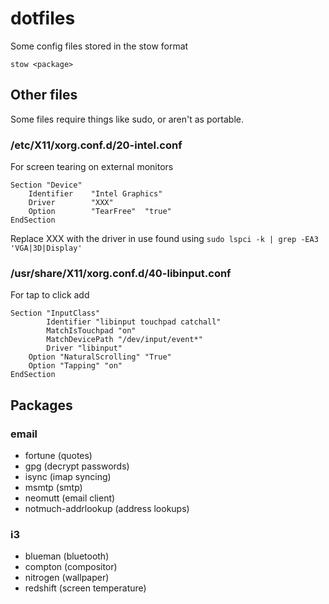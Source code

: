 # dotfiles

Some config files stored in the stow format

`stow <package>`

## Other files

Some files require things like sudo, or aren't as portable.

### /etc/X11/xorg.conf.d/20-intel.conf

For screen tearing on external monitors

```xf86conf
Section "Device"
    Identifier    "Intel Graphics"
    Driver        "XXX"
    Option        "TearFree"  "true"
EndSection
```

Replace XXX with the driver in use found using
`sudo lspci -k | grep -EA3 'VGA|3D|Display'`

### /usr/share/X11/xorg.conf.d/40-libinput.conf

For tap to click add

```xf86conf
Section "InputClass"
        Identifier "libinput touchpad catchall"
        MatchIsTouchpad "on"
        MatchDevicePath "/dev/input/event*"
        Driver "libinput"
	Option "NaturalScrolling" "True"
	Option "Tapping" "on"
EndSection
```

## Packages

### email

- fortune (quotes)
- gpg (decrypt passwords)
- isync (imap syncing)
- msmtp (smtp)
- neomutt (email client)
- notmuch-addrlookup (address lookups)

### i3

- blueman (bluetooth)
- compton (compositor)
- nitrogen (wallpaper)
- redshift (screen temperature)
